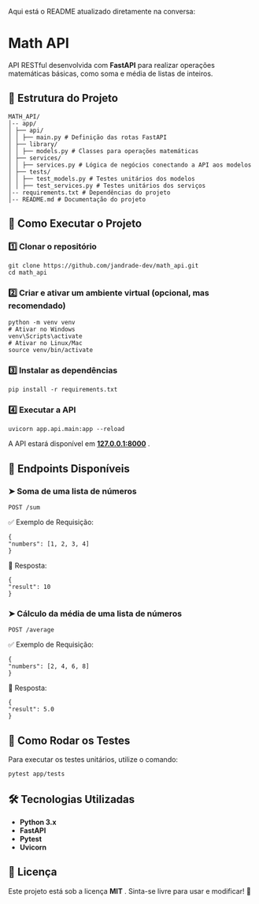 Aqui está o README atualizado diretamente na conversa:

# Math API

API RESTful desenvolvida com **FastAPI** para realizar operações matemáticas básicas, como soma e média de listas de inteiros.

## 📂 Estrutura do Projeto

```!whitespace-pre
MATH_API/
│-- app/
│ ├── api/
│ │ ├── main.py # Definição das rotas FastAPI
│ ├── library/
│ │ ├── models.py # Classes para operações matemáticas
│ ├── services/
│ │ ├── services.py # Lógica de negócios conectando a API aos modelos
│ ├── tests/
│ │ ├── test_models.py # Testes unitários dos modelos
│ │ ├── test_services.py # Testes unitários dos serviços
│-- requirements.txt # Dependências do projeto
│-- README.md # Documentação do projeto
```

## 🚀 Como Executar o Projeto

### 1️⃣ Clonar o repositório

```!whitespace-pre bash
git clone https://github.com/jandrade-dev/math_api.git
cd math_api
```

### 2️⃣ Criar e ativar um ambiente virtual (opcional, mas recomendado)

```!whitespace-pre bash
python -m venv venv
# Ativar no Windows
venv\Scripts\activate
# Ativar no Linux/Mac
source venv/bin/activate
```

### 3️⃣ Instalar as dependências

```!whitespace-pre bash
pip install -r requirements.txt
```

### 4️⃣ Executar a API

```!whitespace-pre bash
uvicorn app.api.main:app --reload
```

A API estará disponível em **[127.0.0.1:8000](http://127.0.0.1:8000)** .

## 📌 Endpoints Disponíveis

### ➤ **Soma de uma lista de números**

```!whitespace-pre http
POST /sum
```
✅ Exemplo de Requisição:
```!whitespace-pre json
{
"numbers": [1, 2, 3, 4]
}
```
🔄 Resposta:
```!whitespace-pre json
{
"result": 10
}
```

### ➤ **Cálculo da média de uma lista de números**

```!whitespace-pre http
POST /average
```
✅ Exemplo de Requisição:
```!whitespace-pre json
{
"numbers": [2, 4, 6, 8]
}
```
🔄 Resposta:
```!whitespace-pre json
{
"result": 5.0
}
```

## 🧪 Como Rodar os Testes

Para executar os testes unitários, utilize o comando:

```!whitespace-pre bash
pytest app/tests
```

## 🛠 Tecnologias Utilizadas

- **Python 3.x**
- **FastAPI**
- **Pytest**
- **Uvicorn**

## 📜 Licença

Este projeto está sob a licença **MIT** . Sinta-se livre para usar e modificar! 🎯